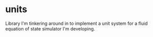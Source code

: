 # units
Library I'm tinkering around in to implement a unit system for a fluid equation of state simulator I'm developing.

